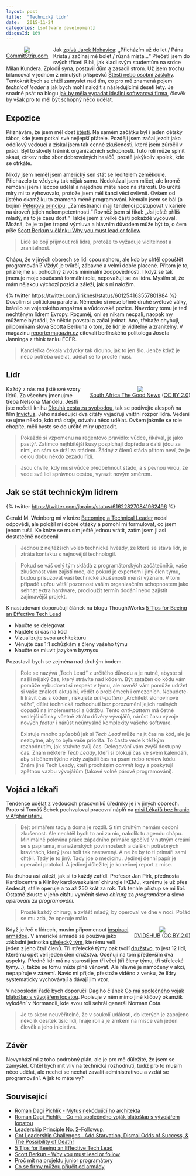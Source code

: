 ```yaml
---
layout: post
title:  "Technický lídr"
date:   2015-11-24
categories: [software development]
disqusId: 169
---
```

<div style="float: left; margin: 0 1em 1em 0; text-align: center;"><a href="https://www.commitstrip.com/en/2015/03/26/are-you-still-a-coder/"><img src="https://www.commitstrip.com/wp-content/uploads/2015/03/Strip-depuis-combien-de-temps-650-finalenglsih1.jpg" style="width: auto; height: auto;max-width: 400px;" /></a><br/><a href="http://www.commitstrip.com/en/2015/03/26/are-you-still-a-coder/">CommitStrip.com</a></div>Jak <a href="http://www.nohavica.cz/cz/tvorba/archiv/triatricet/triatricet.htm">zpívá Jarek Nohavica</a>: „Přicházím už do let / Pána Krista / začínaj mě bolet / různá místa...“ Přečetl jsem do svých třiceti Bibli, jak kladl svým studentům na srdce Milan Kundera. Zplodil syna, postavil dům a zasadil strom. Už jsem trochu bilancoval v jednom z minulých příspěvků <a href="/item/151">Štěstí nebo osobní zásluhy</a>. Tentokrát bych se chtěl zamyslet nad tím, co pro mě znamená pojem <em>technical leader</em> a jak bych mohl naložit s následujícími deseti lety. Je snadné psát na blogu <a href="/item/168"> jak by měla vypadat ideální softwarová firma</a>, člověk by však pro to měl být schopný něco udělat.

<div style="clear: both"></div>
<!--more-->

Expozice
------

Přiznávám, že jsem měl dost <a href="/item/151">štěstí</a>. Na samém začátku byl i jeden dětský tábor, kde jsem potkal své nejlepší přátele. Později jsem začal jezdit jako oddílový vedoucí a získal jsem tak cenné zkušenosti, které jsem zúročil v práci. Byl to skvělý trénink organizačních schopností. Tuto roli může splnit skaut, církev nebo sbor dobrovolných hasičů, prostě jakýkoliv spolek, kde se otrkáte.

Nikdy jsem neměl jsem americký sen stát se ředitelem zeměkoule. Přicházelo to vždycky tak nějak samo. Nedokázal jsem mlčet, ale kromě remcání jsem i leccos udělal a najednou máte něco na starosti. Do určité míry mi to vyhovovalo, protože jsem měl šanci věci ovlivnit. Ovšem od jistého okamžiku to znamená méně programování. Nemálo jsem se bál (a bojím) <a href="https://cs.wikipedia.org/wiki/Peter%C5%AFv_princip">Peterova principu</a>: „Zaměstnanci mají tendenci postupovat v kariéře na úroveň jejich nekompetentnosti.“ Rovněž jsem si říkal: „Jsi ještě příliš mladý, na to je času dost.“ Takže jsem z velké části pokaždé vycouval. Možná, že je to jen trapná výmluva a hlavním důvodem může být to, o čem píše <a href="http://scottberkun.com/essays/42-why-you-must-lead-or-follow/">Scott Berkun v článku Why you must lead or follow</a>
<blockquote>Lidé se bojí přijmout roli lídra, protože to vyžaduje viditelnost a zranitelnost.</blockquote>Chápu, že v jiných oborech se lidi cpou nahoru, ale kdo by chtěl opouštět programování? Vždyť je tvůrčí, zábavné a velmi dobře placené. Přitom je to, přiznejme si, pohodlný život s minimální zodpovědností. I když se tak jmenuje moje současná formální role, nepovažuji se za lídra. Myslím si, že mám nějakou výchozí pozici a záleží, jak s ní naložím.

{% twitter https://twitter.com/jiriknesl/status/601254163557801984 %}
Dovolím si politickou paralelu. Německo si nese břímě druhé světové války, bránilo se vojenského angažmá a vůdcovské pozice. Navzdory tomu je teď nechtěným lídrem Evropy. Rozuměj, oni se nikam necpali, naopak my můžeme být rádi, že někdo povstal a začal jednat. Ano, třebaže chybují, připomínám slova Scotta Berkuna o tom, že lídr je viditelný a zranitelný. V magazínu <a href="http://reportermagazin.cz/nadmocnost-nemecko/">reportermagazin.cz</a> citovali berlínského politologa Josefa Janninga z think tanku ECFR.

<blockquote>Kancléřka čekala vždycky tak dlouho, jak to jen šlo. Jenže když je něco potřeba udělat, udělat se to prostě musí.</blockquote>

Lídr
------

<div style="float: right; margin: 0 0 1em 1em; text-align: center;"><a href="https://en.wikipedia.org/wiki/File:Nelson_Mandela-2008_(edit).jpg"><img src="https://upload.wikimedia.org/wikipedia/commons/thumb/1/14/Nelson_Mandela-2008_%28edit%29.jpg/200px-Nelson_Mandela-2008_%28edit%29.jpg" /></a><br/><a href="http://www.sagoodnews.co.za/">South Africa The Good News</a> (<a href="https://creativecommons.org/licenses/by/2.0/">CC BY 2.0</a>)</div>Každý z nás má jistě své vzory lídrů. Za všechny jmenujme třeba Nelsona Mandelu. Jestli jste nečetli knihu <a href="https://www.goodreads.com/book/show/23343235-dlouh-cesta-za-svobodou?ac=1&from_search=1">Dlouhá cesta za svobodou</a>, tak se podívejte alespoň na film <a href="http://www.csfd.cz/film/234490-invictus-neporazeny/prehled/">Invictus</a>. Jeho následující dva citáty vyjadřují vnitřní rozpor lídra. Vedení se ujme někdo, kdo má drajv, odvahu něco udělat. Ovšem jakmile se role chopíte, měli byste se do určité míry upozadit.

<blockquote>Pokaždé si vzpomenu na regentovo pravidlo: vůdce, říkával, je jako pastýř. Zatímco nejhbitější kusy pospíchají dopředu a další jdou za nimi, on sám se drží za stádem. Žádný z členů stáda přitom neví, že je celou dobu někdo zezadu řídí.</blockquote><blockquote>Jsou chvíle, kdy musí vůdce předběhnout stádo, a s pevnou vírou, že vede své lidi správnou cestou, vyrazit novým směrem.</blockquote>

Jak se stát technickým lídrem
------

{% twitter https://twitter.com/jbrains/status/616228270841962496 %}

Gerald M. Weinberg mi v knize <a href="https://www.goodreads.com/review/show/1213215136">Becoming a Technical Leader</a> nedal odpovědi, ale položil mi dobré otázky a pomohl mi formulovat, co jsem jenom tušil. Ke knize se musím ještě jednou vrátit, zatím jsem ji asi dostatečně nedocenil

<blockquote>Jednou z nejtěžších voleb technické hvězdy, ze které se stává lídr, je ztráta kontaktu s nejnovější technologií.</blockquote>

<blockquote>Pokud se váš celý tým skládá z programátorských začátečníků, vaše zkušenost vám zajistí moc, ale pokud je expertem i jiný člen týmu, budou přisuzovat vaší technické zkušenosti menší význam. V tom případě upřou větší pozornost vašim organizačním schopnostem jako sehnat extra hardware, prodloužit termín dodání nebo zajistit zajímavější projekt.</blockquote>

K nastudování doporučuji článek na blogu ThoughtWorks <a href="http://www.thoughtworks.com/insights/blog/5-tips-being-effective-tech-lead">5 Tips for Beeing an Effective Tech Lead</a>

* Naučte se delegovat
* Najděte si čas na kód
* Vizualizujte svou architekturu
* Věnujte čas 1:1 schůzkám s členy vašeho týmu
* Naučte se mluvit jazykem byznysu

Pozastavil bych se zejména nad druhým bodem.

> Role se nazývá „Tech Lead“ z určitého důvodu a je nutné, abyste si našli nějaký čas, který strávíte nad kódem. Být zatažen do kódu vám pomůže
 vybudovat si respekt v týmu, ale rovněž vám pomůže udržet si vaše znalosti aktuální, vědět o problémech i omezeních.
> Nebudete-li trávit čas s kódem, riskujete <em>anti-pattern</em> „Architekt slonovinové věže“, dělat technická rozhodnutí bez porozumění 
jejich reálných dopadů na implementaci a údržbu. Tento <em>anti-pattern</em> má četné vedlejší účinky včetně ztrátu důvěry vývojářů, nárůst času vývoje nových <em>featur</em> i nárůst neúmyslné komplexity vašeho software.
> 
> Existuje mnoho způsobů jak si <em>Tech Lead</em> může najít čas na kód, ale je nezbytné, aby to byla vaše priorita. To často vede k těžkým 
rozhodnutím, jak strávíte svůj čas. Delegování vám zvýší dostupný čas. Znám některé <em>Tech Leady</em>, kteří si blokují čas ve svém kalendáři, aby si během týdne vždy zajistili čas na psaní nebo review kódu. Znám jiné Tech Leady, kteří procházím <em>commit</em> logy a poskytují zpětnou vazbu vývojářům (takové volné párové programování).

Vojáci a lékaři
------

Tendence udělat z vedoucích pracovníků úředníky je i v jiných oborech. Proto si Tomáš Šebek pochvaloval pracovní náplň na <a href="https://www.goodreads.com/book/show/27216205-mise-afgh-nist-n">misi Lékařů bez hranic v Afghánistánu</a>
<blockquote>Bejt primářem tady a doma je rozdíl. S tím druhým nemám osobní zkušenost. Ale nechtěl bych to ani za nic, nakolik tu agendu chápu. Minimálně polovina práce západního primáře spočívá v nutným crcání se s papírama, manažerských povinnostech a dalších potřebných kravinách, který jsou holt tak nastavený. A ne že by to ti primáři sami chtěli. Tady je to jiný. Tady jde o medicínu. Jedinej denní papír je operační protokol. A jedinej důležitej je konečnej report z mise.</blockquote>
Na druhou asi záleží, jak si to každý zařídí. Profesor Jan Pirk, přednosta Kardiocentra a Kliniky kardiovaskulární chirurgie IKEMu, kterému je už přes šedesát, stále operuje a to až 250 krát za rok. Tak tenhle přístup se mi líbí. Ostatně zkuste v jeho citátu vyměnit slovo <em>chirurg</em> za <em>programátor</em> a slovo <em>operování</em> za <em>programování</em>.
<blockquote>Prostě každý chirurg, a zvlášť mladý, by operoval ve dne v noci. Pořád se mu zdá, že operuje málo.</blockquote>
<div style="float: right; margin: 0 0 1em 1em; text-align: center;"><a href="https://www.flickr.com/photos/dvids/6277447840"><img src="https://c1.staticflickr.com/7/6054/6277447840_52f182416a_n.jpg" /></a><br/><a href="https://www.flickr.com/photos/dvids/">DVIDSHUB</a> (<a href="https://creativecommons.org/licenses/by/2.0/">CC BY 2.0</a>)</div>Když je řeč o lídrech, musím připomenout <a href="/item/115">inspiraci armádou</a>. V americké armádě se používá jako základní jednotka <a href="https://cs.wikipedia.org/wiki/Fireteam">střelecký tým</a>, kterému velí jeden z jeho čtyř členů. Tři střelecké týmy pak tvoří <a href="https://cs.wikipedia.org/wiki/Dru%C5%BEstvo_(vojenstv%C3%AD)">družstvo</a>, to jest 12 lidí, kterému opět velí jeden člen družstva. Oceňuji na tom především dva aspekty. Předně lídr má na starosti jen tři věci (tři členy týmu, tři střelecké týmy...), takže se tomu může plně věnovat. Ale hlavně je namočený v akci, nepapíruje v zázemí. Navíc mi přijde, přestože viděno z venku, že lídry systematicky vychovávají a dávají jim vzor.

V neposlední řadě bych doporučil Dagiho článek <a href="http://www.dagblog.cz/2013/03/co-ma-spolecneho-vojak-blatoslap-s.html">Co má společného voják blátošlap s vývojářem lopatou</a>. Popisuje v něm mimo jiné klíčový okamžik vylodění v Normandii, kde svou roli sehrál generál Norman Cota.<blockquote>Je to skoro neuvěřitelné, že v soukolí události, do kterých je zapojeno několik desítek tisíc lidí, hraje roli a je zrnkem na misce vah jeden člověk a jeho iniciativa.</blockquote>

Závěr
------

Nevychází mi z toho podrobný plán, ale je pro mě důležité, že jsem se zamyslel. Chtěl bych mít vliv na technická rozhodnutí, tudíž pro to musím něco udělat, ale nechci se nechat zavalit administrativou a vzdát se programování. A jak to máte vy?

Související
------

* <a href="http://www.dagblog.cz/2015/01/mytus-nekodujiciho-architekta_26.html">Roman Dagi Pichlík - Mýtus nekódující ho architekta</a>
* <a href="http://www.dagblog.cz/2013/03/co-ma-spolecneho-vojak-blatoslap-s.html">Roman Dagi Pichlík - Co má společného voják blátošlap s vývojářem lopatou</a>
* <a href="http://joemckeever.com/wp/leadership-principle-no-2-followup/">Leadership Principle No. 2–Followup.</a>
* <a href="http://www.toddnielsen.com/leadership-challenges/got-leadership-challenges-add-starvation-dismal-odds-of-success-the-possibility-of-death/">Got Leadership Challenges…Add Starvation, Dismal Odds of Success, & The Possibility of Death!</a>
* <a href="http://www.thoughtworks.com/insights/blog/5-tips-being-effective-tech-lead">5 Tips for Beeing an Effective Tech Lead</a>
* <a href="http://scottberkun.com/essays/42-why-you-must-lead-or-follow/">Scott Berkun - Why you must lead or follow</a>
* <a href="/item/117">Proč mít na projektu junior programátory</a>
* <a href="/item/115">Co se firmy můžou přiučit od armády</a>